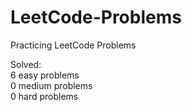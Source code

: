 # LeetCode-Problems
Practicing LeetCode Problems

Solved:<br/>
6 easy problems<br/>
0 medium problems<br/>
0 hard problems
